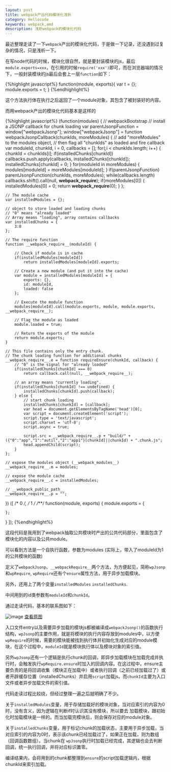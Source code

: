 ```yaml
---
layout: post
title: webpack产出代码模块化浅析
category: Hellocode
keywords: webpack,amd
description: 浅析webpack的模块化代码
---
```


最近整理走读了一下`webpack`产出的模块化代码，于是做一下记录，还没遇到过复杂的情况，只是浅析一下。

在写node代码的时候，模块化很自然，就是要封装模块的js，最后`module.exports=xxx`，在引用的时候`require('xxx')`即可，而在浏览器端的情况下，一般封装模块的js最后会套上一层`function`如下：

{%highlight javascript%}
function(module, exports){
    var t = {};
    module.exports = t;
}
{%endhighlight%}

这个方法执行体在执行之后返回了一个module对象，其包含了被封装好的内容。

而用webpack产出的模块化代码基本是这样的

{%highlight javascript%}
(function(modules) { // webpackBootstrap
    // install a JSONP callback for chunk loading
    var parentJsonpFunction = window["webpackJsonp"];
    window["webpackJsonp"] = function webpackJsonpCallback(chunkIds, moreModules) {
        // add "moreModules" to the modules object,
        // then flag all "chunkIds" as loaded and fire callback
        var moduleId, chunkId, i = 0, callbacks = [];
        for(;i < chunkIds.length; i++) {
            chunkId = chunkIds[i];
            if(installedChunks[chunkId])
                callbacks.push.apply(callbacks, installedChunks[chunkId]);
            installedChunks[chunkId] = 0;
        }
        for(moduleId in moreModules) {
            modules[moduleId] = moreModules[moduleId];
        }
        if(parentJsonpFunction) parentJsonpFunction(chunkIds, moreModules);
        while(callbacks.length)
            callbacks.shift().call(null, __webpack_require__);
        if(moreModules[0]) {
            installedModules[0] = 0;
            return __webpack_require__(0);
        }
    };

    // The module cache
    var installedModules = {};

    // object to store loaded and loading chunks
    // "0" means "already loaded"
    // Array means "loading", array contains callbacks
    var installedChunks = {
        3:0
    };

    // The require function
    function __webpack_require__(moduleId) {

        // Check if module is in cache
        if(installedModules[moduleId])
            return installedModules[moduleId].exports;

        // Create a new module (and put it into the cache)
        var module = installedModules[moduleId] = {
            exports: {},
            id: moduleId,
            loaded: false
        };

        // Execute the module function
        modules[moduleId].call(module.exports, module, module.exports, __webpack_require__);

        // Flag the module as loaded
        module.loaded = true;

        // Return the exports of the module
        return module.exports;
    }

    // This file contains only the entry chunk.
    // The chunk loading function for additional chunks
    __webpack_require__.e = function requireEnsure(chunkId, callback) {
        // "0" is the signal for "already loaded"
        if(installedChunks[chunkId] === 0)
            return callback.call(null, __webpack_require__);

        // an array means "currently loading".
        if(installedChunks[chunkId] !== undefined) {
            installedChunks[chunkId].push(callback);
        } else {
            // start chunk loading
            installedChunks[chunkId] = [callback];
            var head = document.getElementsByTagName('head')[0];
            var script = document.createElement('script');
            script.type = 'text/javascript';
            script.charset = 'utf-8';
            script.async = true;

            script.src = __webpack_require__.p + "build/" + ({"0":"app","1":"autil","2":"app1"}[chunkId]||chunkId) + ".chunk.js";
            head.appendChild(script);
        }
    };

    // expose the modules object (__webpack_modules__)
    __webpack_require__.m = modules;

    // expose the module cache
    __webpack_require__.c = installedModules;

    // __webpack_public_path__
    __webpack_require__.p = "";
 })
 ([
/* 0 */,
/* 1 */
/***/ function(module, exports) {
    module.exports = {
       
    };
 }
 ]);
{%endhighlight%}

这段代码是我用到了webpack抽取公共模块时产出的公共代码部分，里面包含了模块化的内容以及公共module。

可以看到方法是一个自执行函数，参数为modules (实际上，带入了moduleId为1的公共模块的函数)

定义了`webpackJsonp`、`__webpackRequire__`两个方法，为方便起见，简称`wpJsonp`和`wpRequire`, `wpRequire`还有个`ensure`属性方法，用于异步加载模块。

另外，还用上了两个变量`installedModules` `installedChunks`.

中间用到的id类参数有`moduleId`和`chunkId`。

通过走读代码，基本的联系图如下：

![image](http://dont27.qiniudn.com/webpackcode.png)
<a href="http://dont27.qiniudn.com/webpackcode.png" target="_blank">查看原图</a>

入口文件entry以及需要异步加载的模块js都被编译成`webpackJsonp()`的函数执行结构，`wpJsonp`的主要作用，就是将模块的执行内容存放到modules中，以方便`wpRequire`的时候，需要的模块能被找到执行体并初始化生成对应的module模块，在这个过程中，`moduleId`就是模块执行体以及模块对象的索引值。

另外`wpJsonp`还有一个逻辑是执行chunk的回调，即异步加载模块在加载完成并执行时，会触发执行`wpRequire.ensure`时加入的回调内容。在这过程中，ensure主要负责的是将回调收集（模块正在加载中）或者执行回调（之前已经加载过了）或者开辟缓存位置（installedChunks）并启用`script`加载js。而`chunkId`主要为入口文件或者异步加载文件的索引值。

代码走读过程比较绕，但经过整理一遍之后就明确了不少。

关于`installedModules`变量，用于存储加载好的模块对象，当对应索引的内容为0时，没有含义，因为逻辑在判断if时认识其没有模块，所以要去 加载模块，跟初始化时加载模块是一样的。而当加载完模块后，则会保存对应的module对象。

关于`installedChunks`变量，用于标记chunk的加载状态，主要用于异步加载，当对应索引的内容为0时，表示该chunk已经加载过了，如果正在加载，则为数组（回调函数数组）。当chunk在 `wpJsonp`执行时加载已经完成，其逻辑也会去判断回调，统一执行回调，并将对应标识置零。

编译结果内，会将用到的chunk都整理到`ensure`的script加载逻辑内，根据chunkId来索引加载。